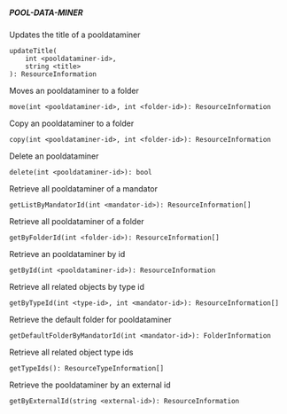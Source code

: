 ##### POOL-DATA-MINER

Updates the title of a pooldataminer


```
updateTitle(
    int <pooldataminer-id>,
    string <title>
): ResourceInformation
```

Moves an pooldataminer to a folder


```
move(int <pooldataminer-id>, int <folder-id>): ResourceInformation
```

Copy an pooldataminer to a folder


```
copy(int <pooldataminer-id>, int <folder-id>): ResourceInformation
```

Delete an pooldataminer


```
delete(int <pooldataminer-id>): bool
```

Retrieve all pooldataminer of a mandator


```
getListByMandatorId(int <mandator-id>): ResourceInformation[]
```

Retrieve all pooldataminer of a folder


```
getByFolderId(int <folder-id>): ResourceInformation[]
```

Retrieve an pooldataminer by id


```
getById(int <pooldataminer-id>): ResourceInformation
```

Retrieve all related objects by type id


```
getByTypeId(int <type-id>, int <mandator-id>): ResourceInformation[]
```

Retrieve the default folder for pooldataminer


```
getDefaultFolderByMandatorId(int <mandator-id>): FolderInformation
```

Retrieve all related object type ids


```
getTypeIds(): ResourceTypeInformation[]
```

Retrieve the pooldataminer by an external id


```
getByExternalId(string <external-id>): ResourceInformation
```
